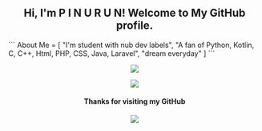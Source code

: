 <h2 align="center">Hi, I'm P I N U R U N! Welcome to My GitHub profile.</h2>
<p/>
```
About Me = [
    "I'm student with nub dev labels",
    "A fan of Python, Kotlin, C, C++, Html, PHP, CSS, Java, Laravel",
    "dream everyday"
]
```
<p align="center">
  <img src="https://thumbs.gfycat.com/EarlyHeavenlyBlackbird-size_restricted.gif">
</p>

<p align="center"><a href="https://github.com/MoveAngel"><img src="https://github-readme-stats.vercel.app/api/top-langs/?username=pinurun&theme=highcontrast&layout=compact"></a></p>


<h4 align="center">Thanks for visiting my GitHub</h4>
<p align="center">
  <img src="https://bestanimations.com/media/fire/192879075campfire-animated-gif-8.gif">
</p>
